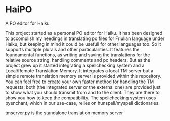 # HaiPO
A PO editor for Haiku

This project started as a personal PO editor for Haiku. It has been designed to accomplish my needings in translating po files for Friulian language under Haiku, but keeping in mind it could be usefull for other languages too. So it supports multiple plurals and other particularities.
It features the foundamental functions, as writing and saving the translations for the relative source string, handling comments and po headers. But as the project grew up it started integrating a spellchecking system and a Local/Remote Translation Memory.
It integrates a local TM server but a simple remote translation memory server is provided within this repository. You can feel free to create your own faster method for handling the TM requests; both (the integrated server or the external one) are provided just to show what you should transmit from and to the client. They are there to show you how to keep the compatibility.
The spellchecking system uses pyenchant, which in our use-case, relies on hunspell/myspell dictionaries.

tmserver.py
is the standalone translation memory server
